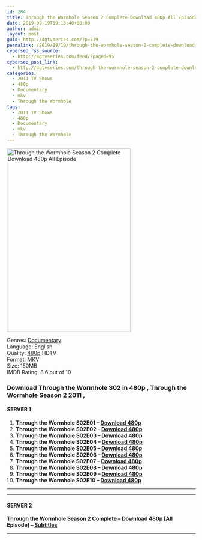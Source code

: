```yaml
---
id: 284
title: Through the Wormhole Season 2 Complete Download 480p All Episode
date: 2019-09-19T19:13:40+00:00
author: admin
layout: post
guid: http://4gtvseries.com/?p=719
permalink: /2019/09/19/through-the-wormhole-season-2-complete-download-480p-all-episode-2/
cyberseo_rss_source:
  - http://4gtvseries.com/feed/?paged=95
cyberseo_post_link:
  - http://4gtvseries.com/through-the-wormhole-season-2-complete-download-480p-all-episode/
categories:
  - 2011 TV Shows
  - 480p
  - Documentary
  - mkv
  - Through the Wormhole
tags:
  - 2011 TV Shows
  - 480p
  - Documentary
  - mkv
  - Through the Wormhole
---
```

<img loading="lazy" class="aligncenter" src="https://2.bp.blogspot.com/-J_QesshUI40/XYPStG2o-bI/AAAAAAAAABk/FOpKRqKfx7sBsFuIDi4vvDY0WKU1kA0_wCK4BGAYYCw/s1600/Through%2Bthe%2BWormhole%2BSeason%2B2.jpg" alt="Through the Wormhole Season 2 Complete Download 480p All Episode" width="330" height="488" />

Genres:&nbsp;<a href="http://4gtvseries.com/tag/documentary/" data-wpel-link="internal">Documentary</a>  
Language: English  
Quality:&nbsp;<a href="http://4gtvseries.com/tag/480p/" data-wpel-link="internal">480p</a>&nbsp;HDTV  
Format: MKV  
Size: 150MB  
IMDB Rating: 8.6 out of 10

### **Download Through the Wormhole S02 in 480p , Through the Wormhole Season 2 2011 ,**

#### <span><strong>SERVER 1</strong></span>

  1. **Through the Wormhole S02E01 – <a href="http://slink.dl480p.xyz/mvfcw" data-wpel-link="external" target="_blank" rel="nofollow external noopener noreferrer" class="wpel-icon-left"><i class="wpel-icon fa fa-download" aria-hidden="true"></i>Download 480p</a>**
  2. **Through the Wormhole S02E02 – <a href="http://slink.dl480p.xyz/dsr6Z" data-wpel-link="external" target="_blank" rel="nofollow external noopener noreferrer" class="wpel-icon-left"><i class="wpel-icon fa fa-download" aria-hidden="true"></i>Download 480p</a>**
  3. **Through the Wormhole S02E03 – <a href="http://slink.dl480p.xyz/sN1s" data-wpel-link="external" target="_blank" rel="nofollow external noopener noreferrer" class="wpel-icon-left"><i class="wpel-icon fa fa-download" aria-hidden="true"></i>Download 480p</a>**
  4. **Through the Wormhole S02E04 – <a href="http://slink.dl480p.xyz/wtQ6" data-wpel-link="external" target="_blank" rel="nofollow external noopener noreferrer" class="wpel-icon-left"><i class="wpel-icon fa fa-download" aria-hidden="true"></i>Download 480p</a>**
  5. **Through the Wormhole S02E05 – <a href="http://slink.dl480p.xyz/uVEBS" data-wpel-link="external" target="_blank" rel="nofollow external noopener noreferrer" class="wpel-icon-left"><i class="wpel-icon fa fa-download" aria-hidden="true"></i>Download 480p</a>**
  6. **Through the Wormhole S02E06 – <a href="http://slink.dl480p.xyz/wivQae" data-wpel-link="external" target="_blank" rel="nofollow external noopener noreferrer" class="wpel-icon-left"><i class="wpel-icon fa fa-download" aria-hidden="true"></i>Download 480p</a>**
  7. **Through the Wormhole S02E07 – <a href="http://slink.dl480p.xyz/Isf5l5u" data-wpel-link="external" target="_blank" rel="nofollow external noopener noreferrer" class="wpel-icon-left"><i class="wpel-icon fa fa-download" aria-hidden="true"></i>Download 480p</a>**
  8. **Through the Wormhole S02E08 – <a href="http://slink.dl480p.xyz/L33Erd" data-wpel-link="external" target="_blank" rel="nofollow external noopener noreferrer" class="wpel-icon-left"><i class="wpel-icon fa fa-download" aria-hidden="true"></i>Download 480p</a>**
  9. **Through the Wormhole S02E09 – <a href="http://slink.dl480p.xyz/HimqTL" data-wpel-link="external" target="_blank" rel="nofollow external noopener noreferrer" class="wpel-icon-left"><i class="wpel-icon fa fa-download" aria-hidden="true"></i>Download 480p</a>**
 10. **Through the Wormhole S02E10 – <a href="http://slink.dl480p.xyz/4wQI" data-wpel-link="external" target="_blank" rel="nofollow external noopener noreferrer" class="wpel-icon-left"><i class="wpel-icon fa fa-download" aria-hidden="true"></i>Download 480p</a>**

* * *

* * *

#### <span><strong>SERVER 2</strong></span>

**Through the Wormhole Season 2 Complete – <a href="http://dl480p.xyz/496/" data-wpel-link="external" target="_blank" rel="nofollow external noopener noreferrer" class="wpel-icon-left"><i class="wpel-icon fa fa-download" aria-hidden="true"></i>Download 480p</a> [All Episode] – <a href="https://subscene.com/subtitles/through-the-wormhole-second-season" data-wpel-link="external" target="_blank" rel="nofollow external noopener noreferrer" class="wpel-icon-left"><i class="wpel-icon fa fa-download" aria-hidden="true"></i>Subtitles</a>**

* * *

<div align="center">
</div>